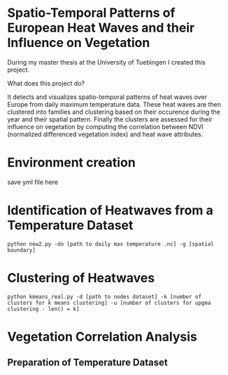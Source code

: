 # Spatio-Temporal Patterns of European Heat Waves and their Influence on Vegetation

During my master thesis at the University of Tuebingen I created this project.

What does this project do? 

It detects and visualizes spatio-temporal patterns of heat waves over Europe from daily maximum temperature data. These heat waves are then clustered into families and clustering based on their occurence during the year and their spatial pattern. Finally the clusters are assessed for their influence on vegetation by computing the correlation between NDVI (normalized differenced vegetation index) and heat wave attributes.

# Environment creation

save yml file here

# Identification of Heatwaves from a Temperature Dataset

```
python new2.py -do [path to daily max temperature .nc] -g [spatial boundary]
```

# Clustering of Heatwaves

```
python kmeans_real.py -d [path to nodes dataset] -k [number of clusters for k means clustering] -u [number of clusters for upgma clustering - len() = k]
```

# Vegetation Correlation Analysis

## Preparation of Temperature Dataset

```python -d [path to nodes dataset of one family] -o [numbers of ocean clusters to be removed] -lsm [path to land sea mask data.nc] -b [hard boundary]
